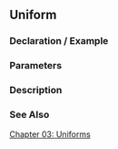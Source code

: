 ## Uniform

### Declaration / Example

### Parameters

### Description

### See Also
[Chapter 03: Uniforms](../05/)